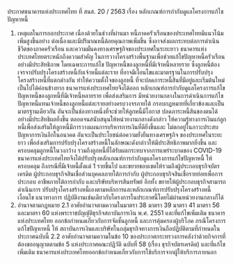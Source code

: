 ประกาศธนาคารแห่งประเทศไทย
ที่ สนส. 20 / 2563
เรื่อง หลักเกณฑ์การกำกับดูแลโครงการแก้ไขปัญหาหนี้
1. เหตุผลในการออกประกาศ
เนื่องด้วยในช่วงที่ผ่านมา
หนี้ภาคครัวเรือนของประเทศไทยมีแนวโน้มเพิ่มสูงขึ้นอย่าง
ต่อเนื่องและมีปริมาณหนี้ด้อยคุณภาพเพิ่มขึ้น ซึ่งอาจส่งผลกระทบต่อการดำเนินชีวิตของภาคครัวเรือน
และความมั่นคงทางเศรษฐกิจของประเทศในระยะยาว ธนาคารแห่งประเทศไทยตระหนักถึงความสำคัญ
ในการวางโครงสร้างพื้นฐานเพื่อช่วยแก้ไขปัญหาหนี้ครัวเรือนอย่างมีประสิทธิภาพ โดยเฉพาะการแก้ไข
ปัญหาหนี้ของลูกหนี้ที่มีเจ้าหนี้หลายราย ซึ่งลูกหนี้ต้องเจรจาปรับปรุงโครงสร้างหนี้กับเจ้าหนี้แต่ละราย
ที่อาจมีเงื่อนไขและมาตรฐานในการปรับปรุงโครงสร้างหนี้ที่แตกต่างกัน ทำให้ความตั้งใจของลูกหนี้
ที่จะปลดภาระหนี้สินที่มีอยู่และเริ่มต้นใหม่เป็นไปได้ค่อนข้างยาก ธนาคารแห่งประเทศไทยจึงได้ออก
หลักเกณฑ์การกำกับดูแลโครงการแก้ไขปัญหาหนี้ของลูกหนี้ที่มีเจ้าหนี้หลายราย เพื่อส่งเสริมการ
มีหน่วยงานกลางในการดำเนินการแก้ไขปัญหาหนี้แทนเจ้าหนี้ของลูกหนี้แต่ละรายอย่างครบวงจรภายใต้
กรอบกฎหมายที่เกี่ยวข้องและเป็นมาตรฐานเดียวกัน อันจะเป็นช่องทางหนึ่งที่จะช่วยให้ลูกหนี้มีโอกาส
ปลดภาระหนี้สินของตนได้อย่างมีประสิทธิผลยิ่งขึ้น ตลอดจนสนับสนุนให้หน่วยงานกลางดังกล่าว
ให้ความรู้ทางการเงินแก่ลูกหนี้เพื่อส่งเสริมให้ลูกหนี้มีการวางแผนการบริหารการเงินที่ดียิ่งขึ้นและ
ไม่ตกอยู่ในภาวะประสบปัญหาการเงินอีกในอนาคต อันจะเป็นประโยชน์ต่อความยั่งยืนทางเศรษฐกิจ
ของประเทศในระยะยาว
เพื่อส่งเสริมการปรับปรุงโครงสร้างหนี้ในลักษณะดังกล่าวให้มีประสิทธิภาพมากยิ่งขึ้น
และครอบคลุมลูกหนี้ในวงกว้าง รวมถึงลูกหนี้ที่ได้รับผลกระทบจากการแพร่ระบาดของ COVID-19
ธนาคารแห่งประเทศไทยจึงได้ปรับปรุงหลักเกณฑ์การกำกับดูแลโครงการแก้ไขปัญหาหนี้ ให้ครอบคลุม
ถึงกรณีที่มีเจ้าหนี้ตั้งแต่ 1 รายขึ้นไป และขยายขอบเขตให้รวมถึงผู้ประกอบธุรกิจบัตรเครดิต
ผู้ประกอบธุรกิจสินเชื่อส่วนบุคคลภายใต้การกำกับ ผู้ประกอบธุรกิจสินเชื่อรายย่อยเพื่อการประกอบ
อาชีพภายใต้การกำกับ และบริษัทบริหารสินทรัพย์ อีกทั้ง ขยายให้ผู้ประกอบธุรกิจสามารถดำเนินการ
ปรับปรุงโครงสร้างหนี้เองตามหลักการและหลักเกณฑ์การปรับปรุงโครงสร้างหนี้ เงื่อนไข แนวทางการ
ปฏิบัติงานเช่นเดียวกับโครงการในประกาศนี้โดยไม่ผ่านหน่วยงานกลางก็ได้
2. อำนาจตามกฎหมาย
2.1 อาศัยอำนาจตามความในมาตรา 38 มาตรา 39 มาตรา 41 มาตรา 56 และมาตรา 60
แห่งพระราชบัญญัติธุรกิจสถาบันการเงิน พ.ศ. 2551 และที่แก้ไขเพิ่มเติม ธนาคารแห่งประเทศไทย
ออกข้อกำหนดเกี่ยวกับการจัดชั้นลูกหนี้ และการคุ้มครองผู้บริโภค กรณีโครงการแก้ไขปัญหาหนี้ ให้
สถาบันการเงินและบริษัทในกลุ่มธุรกิจทางการเงินถือปฏิบัติตามที่กำหนดในประกาศฉบับนี้
2.2 อาศัยอำนาจตามความในข้อ 10 ของประกาศกระทรวงการคลังว่าด้วยกิจการที่
ต้องขออนุญาตตามข้อ 5 แห่งประกาศคณะปฏิวัติ ฉบับที่ 58 (เรื่อง ธุรกิจบัตรเครดิต) และที่แก้ไข
เพิ่มเติม ธนาคารแห่งประเทศไทยออกข้อกำหนดเกี่ยวกับการใช้บริการจากผู้ให้บริการภายนอก
